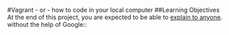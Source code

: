 #Vagrant - or - how to code in your local computer
##Learning Objectives 
At the end of this project, you are expected to be able to [explain to anyone](http://mywork.com "Title"). without the help of Google::
